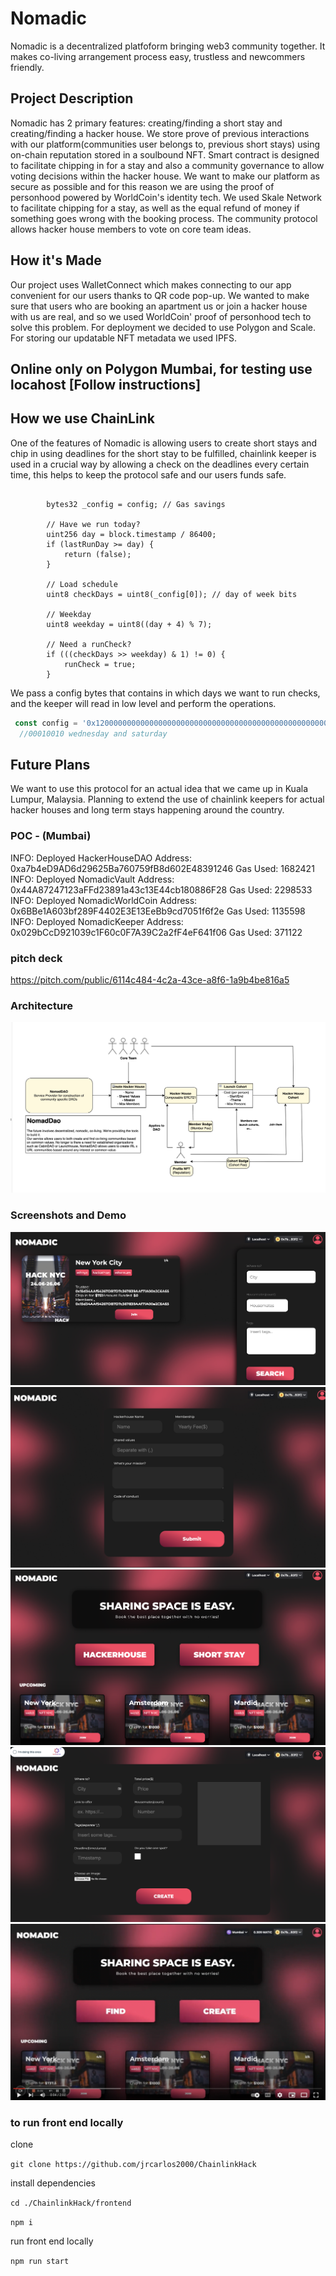# Nomadic

Nomadic is a decentralized platfoform bringing web3 community together. It makes co-living arrangement process easy, trustless and newcommers friendly.


## Project Description
Nomadic has 2 primary features: creating/finding a short stay and creating/finding a hacker house. We store prove of previous interactions with our platform(communities user belongs to, previous short stays) using on-chain reputation stored in a soulbound NFT. Smart contract is designed to facilitate chipping in for a stay and also a community governance to allow voting decisions within the hacker house. We want to make our platform as secure as possible and for this reason we are using the proof of personhood powered by WorldCoin's identity tech. We used Skale Network to facilitate chipping for a stay, as well as the equal refund of money if something goes wrong with the booking process. The community protocol allows hacker house members to vote on core team ideas.

## How it's Made
Our project uses WalletConnect which makes connecting to our app convenient for our users thanks to QR code pop-up. We wanted to make sure that users who are booking an apartment us or join a hacker house with us are real, and so we used WorldCoin' proof of personhood tech to solve this problem. For deployment we decided to use Polygon and Scale. For storing our updatable NFT metadata we used IPFS.

## Online only on Polygon Mumbai, for testing use locahost [Follow instructions]

## How we use ChainLink
One of the features of Nomadic is allowing users to create short stays and chip in using deadlines for the short stay to be fulfilled, chainlink keeper is used in a crucial way by allowing a check on the deadlines every certain time, this helps to keep the protocol safe and our users funds safe. 

```solidity

        bytes32 _config = config; // Gas savings

        // Have we run today?
        uint256 day = block.timestamp / 86400;
        if (lastRunDay >= day) {
            return (false);
        }

        // Load schedule
        uint8 checkDays = uint8(_config[0]); // day of week bits

        // Weekday
        uint8 weekday = uint8((day + 4) % 7);

        // Need a runCheck?
        if (((checkDays >> weekday) & 1) != 0) {
            runCheck = true;
        }

```
We pass a config bytes that contains in which days we want to run checks, and the keeper will read in low level and perform the operations.
```javascript
 const config = '0x1200000000000000000000000000000000000000000000000000000000000000';
  //00010010 wednesday and saturday 
```
## Future Plans 
We want to use this protocol for an actual idea that we came up in Kuala Lumpur, Malaysia. Planning to extend the use of chainlink keepers for actual hacker houses and long term stays happening around the country.

### POC - (Mumbai)
INFO: Deployed HackerHouseDAO Address: 0xa7b4eD9AD6d29625Ba760759fB8d602E48391246 Gas Used: 1682421
INFO: Deployed NomadicVault Address: 0x44A87247123aFFd23891a43c13E44cb180886F28 Gas Used: 2298533
INFO: Deployed NomadicWorldCoin Address: 0x6BBe1A603bf289F4402E3E13EeBb9cd7051f6f2e Gas Used: 1135598
INFO: Deployed NomadicKeeper Address: 0x029bCcD921039c1F60c0F7A39C2a2fF4eF641f06 Gas Used: 371122

### pitch deck
https://pitch.com/public/6114c484-4c2a-43ce-a8f6-1a9b4be816a5

### Architecture

![nomadic Architecture](./assets/architecture.png "nomadic Architecture")

### Screenshots and Demo

![nomadic Screen Shot](./assets/nomaddao-1.png "nomadic Screen Shot")
![nomadic Screen Shot](./assets/nomaddao-2.png "nomadic Screen Shot")
![nomadic Screen Shot](./assets/nomaddao-3.png "nomadic Screen Shot")
![nomadic Screen Shot](./assets/nomaddao-4.png "nomadic Screen Shot")
[![nomadic Demo](./assets/demo-yt.png)](https://www.youtube.com/watch?v=XJ9sV-JF4tk)

### to run front end locally

clone

`git clone https://github.com/jrcarlos2000/ChainlinkHack`

install dependencies

`cd ./ChainlinkHack/frontend`

`npm i`

run front end locally

`npm run start`


